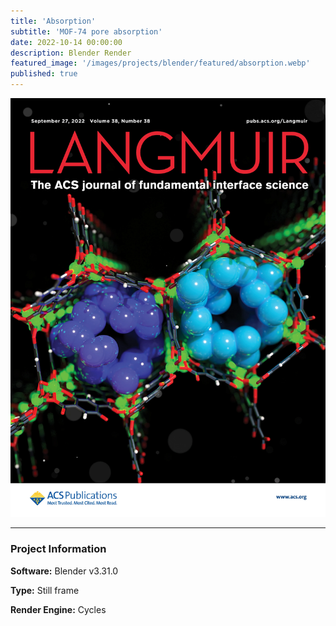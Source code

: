 ```yaml
---
title: 'Absorption'
subtitle: 'MOF-74 pore absorption'
date: 2022-10-14 00:00:00
description: Blender Render
featured_image: '/images/projects/blender/featured/absorption.webp'
published: true
---
```


![](/images/projects/full_size/absorption.webp)

---

### Project Information

**Software:** Blender v3.31.0

**Type:** Still frame

**Render Engine:** Cycles
